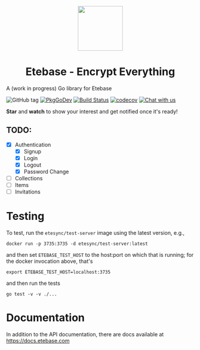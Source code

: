 <p align="center">
  <img width="120" src="https://github.com/etesync/etesync-web/blob/master/src/images/logo.svg" />
  <h1 align="center">Etebase - Encrypt Everything</h1>
</p>

A (work in progress) Go library for Etebase

![GitHub tag](https://img.shields.io/github/tag/etesync/etebase-go.svg)
[![PkgGoDev](https://pkg.go.dev/badge/github.com/etesync/etebase-go)](https://pkg.go.dev/github.com/etesync/etebase-go)
[![Build Status](https://github.com/etesync/etebase-go/workflows/Build/badge.svg)](https://github.com/etesync/etebase-go/actions/)
[![codecov](https://codecov.io/gh/etesync/etebase-go/branch/master/graph/badge.svg?token=G7A71HXMIR)](https://codecov.io/gh/etesync/etebase-go)
[![Chat with us](https://img.shields.io/badge/chat-IRC%20|%20Matrix%20|%20Web-blue.svg)](https://www.etebase.com/community-chat/)

**Star** and **watch** to show your interest and get notified once it's ready!

## TODO:
- [x] Authentication
  - [x] Signup
  - [x] Login
  - [x] Logout
  - [x] Password Change
- [ ] Collections
- [ ] Items
- [ ] Invitations

# Testing

To test, run the `etesync/test-server` image using the latest version, e.g.,

```
docker run -p 3735:3735 -d etesync/test-server:latest
```

and then set `ETEBASE_TEST_HOST` to the host:port on which that is running; for the docker invocation above, that's
```
export ETEBASE_TEST_HOST=localhost:3735
```

and then run the tests

```
go test -v -v ./...
```

# Documentation

In addition to the API documentation, there are docs available at https://docs.etebase.com

